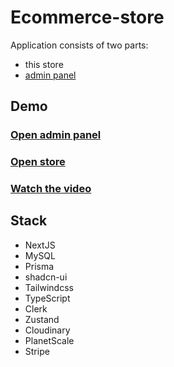 # Ecommerce-store

Application consists of two parts:

- this store
- [admin panel](https://github.com/YegorKochetkov/ecommerce-admin)

## Demo

### [Open admin panel](https://ecommerce-admin-beryl-five.vercel.app/3339fd7e-a8f6-42e4-bbbc-73bb7f18d46b)

### [Open store](https://ecommerce-store-silk-seven.vercel.app/)

### [Watch the video](https://youtu.be/icnjmznJg8E)

## Stack

- NextJS
- MySQL
- Prisma
- shadcn-ui
- Tailwindcss
- TypeScript
- Clerk
- Zustand
- Cloudinary
- PlanetScale
- Stripe
